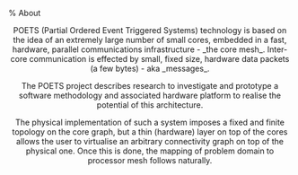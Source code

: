 % About

<center>
POETS (Partial Ordered Event Triggered Systems) technology is based on the
idea of an extremely large number of small cores, embedded in a fast,
hardware, parallel communications infrastructure - _the core mesh_. Inter-core
communication is effected by small, fixed size, hardware data packets (a few
bytes) - aka _messages_.

The POETS project describes research to investigate and prototype a software
methodology and associated hardware platform to realise the potential of this
architecture.

The physical implementation of such a system imposes a fixed and finite
topology on the core graph, but a thin (hardware) layer on top of the cores
allows the user to virtualise an arbitrary connectivity graph on top of the
physical one. Once this is done, the mapping of problem domain to processor
mesh follows naturally.
</center>

